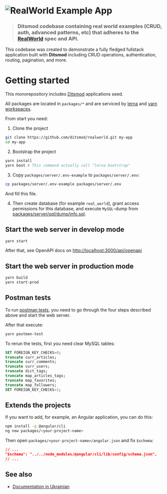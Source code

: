 # ![RealWorld Example App](logo.png)

> ### Ditsmod codebase containing real world examples (CRUD, auth, advanced patterns, etc) that adheres to the [RealWorld](https://github.com/gothinkster/realworld) spec and API.


This codebase was created to demonstrate a fully fledged fullstack application built with **Ditsmod** including CRUD operations, authentication, routing, pagination, and more.

# Getting started

This monorepository includes [Ditsmod](https://ditsmod.github.io/en/) applications seed.

All packages are located in `packages/*` and are serviced by [lerna](https://github.com/lerna/lerna) and [yarn workspaces](https://classic.yarnpkg.com/lang/en/docs/workspaces/).

From start you need:

1. Clone the project

```bash
git clone https://github.com/ditsmod/realworld.git my-app
cd my-app
```

2. Bootstrap the project

```bash
yarn install
yarn boot # This command actually call "lerna bootstrap"
```

3. Copy `packages/server/.env-example` to `packages/server/.env`:

```bash
cp packages/server/.env-example packages/server/.env
```

And fill this file.

4. Then create database (for example `real_world`), grant access permissions for this database, and execute `MySQL`-dump from [packages/server/sql/dump/info.sql](./packages/server/sql/dump/info.sql).

## Start the web server in develop mode

```bash
yarn start
```

After that, see OpenAPI docs on [http://localhost:3000/api/openapi](http://localhost:3000/api/openapi)

## Start the web server in production mode

```bash
yarn build
yarn start-prod
```

## Postman tests

To run [postman tests](https://github.com/gothinkster/realworld/blob/main/api/Conduit.postman_collection.json),
you need to go through the four steps described above and start the web server.

After that execute:

```bash
yarn postman-test
```

To rerun the tests, first you need clear MySQL tables:

```sql
SET FOREIGN_KEY_CHECKS=0;
truncate curr_articles;
truncate curr_comments;
truncate curr_users;
truncate dict_tags;
truncate map_articles_tags;
truncate map_favorites;
truncate map_followers;
SET FOREIGN_KEY_CHECKS=1;
```

## Extends the projects

If you want to add, for example, an Angular application, you can do this:

```bash
npm install -g @angular/cli
ng new packages/<your-project-name>
```

Then open `packages/<your-project-name>/angular.json` and fix `$schema`:

```json
// ...
"$schema": "../../node_modules/@angular/cli/lib/config/schema.json",
// ...
```

## See also

- [Documentation in Ukrainian](https://ditsmod.github.io/realworld/)